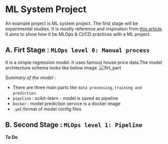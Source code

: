 # ML System Project

An example project is ML system project. The first stage will be experimental studies. It is mostly reference and inspiration from [this article](https://cloud.google.com/solutions/machine-learning/mlops-continuous-delivery-and-automation-pipelines-in-machine-learning).
It aims to show how it be MLOps & CI/CD practices with a ML project.

## A. Firt Stage : `MLOps level 0: Manual process`

It is a simple regression model. It uses famous house price data.The model architecture schema looks like below image.
![firt_part](https://cloud.google.com/solutions/images/mlops-continuous-delivery-and-automation-pipelines-in-machine-learning-2-manual-ml.svg)

*Summary of the model* :
  
  - There are three main parts like `data processing,training and prediction`.
  - `pipeline` : scikit-learn - model is saved as pipeline
  - `Docker` : model prediction service is a docker image
  - `.yml`:format of model config files    
  
 
## B. Second Stage : `MLOps level 1: Pipeline`

**To Do**
